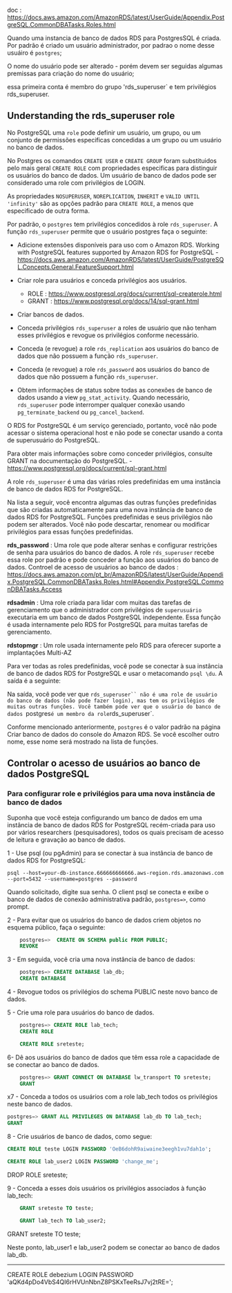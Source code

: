 doc : https://docs.aws.amazon.com/AmazonRDS/latest/UserGuide/Appendix.PostgreSQL.CommonDBATasks.Roles.html

Quando uma instancia de banco de dados RDS para PostgresSQL é criada. Por padrão é criado um usuário administrador, por padrao o nome desse usuáiro é `postgres`;

O nome do usuário pode ser alterado - porém devem ser seguidas algumas premissas para criação do nome do usuário;

essa primeira conta é membro do grupo 'rds_superuser` e tem privilégios rds_superuser.


## Understanding the rds_superuser role

No PostgreSQL uma `role` pode definir um usuário, um grupo, ou um conjunto de permissões especificas concedidas a um grupo ou um usuário no banco de dados.

No Postgres os comandos `CREATE USER` e `CREATE GROUP` foram substituidos pelo mais geral `CREATE ROLE` com propriedades especificas para distinguir os usuários do banco de dados. Um usuário de banco de dados pode ser considerado uma role com privilégios de LOGIN. 

As propriedades `NOSUPERUSER`, `NOREPLICATION`, `INHERIT` e `VALID UNTIL 'infinity'` são as opções padrão para `CREATE ROLE`, a menos que especificado de outra forma.


Por padrão, o `postgres` tem privilégios concedidos à role `rds_superuser`. A função `rds_superuser` permite que o usuário postgres faça o seguinte:

- Adicione extensões disponíveis para uso com o Amazon RDS. Working with PostgreSQL features supported by Amazon RDS for PostgreSQL - https://docs.aws.amazon.com/AmazonRDS/latest/UserGuide/PostgreSQL.Concepts.General.FeatureSupport.html

- Criar role para usuários e conceda privilégios aos usuários.
    - ROLE : https://www.postgresql.org/docs/current/sql-createrole.html
    - GRANT : https://www.postgresql.org/docs/14/sql-grant.html

- Criar bancos de dados.

- Conceda privilégios `rds_superuser` a roles de usuário que não tenham esses privilégios e revogue os privilégios conforme necessário.

- Conceda (e revogue) a role `rds_replication` aos usuários do banco de dados que não possuem a função `rds_superuser`.

- Conceda (e revogue) a role `rds_password` aos usuários do banco de dados que não possuem a função `rds_superuser`.

- Obtem informações de status sobre todas as conexões de banco de dados usando a view `pg_stat_activity`. Quando necessário, `rds_superuser` pode interromper qualquer conexão usando `pg_terminate_backend` ou `pg_cancel_backend`.


O RDS for PostgreSQL é um serviço gerenciado, portanto, você não pode acessar o sistema operacional host e não pode se conectar usando a conta de superusuário do PostgreSQL. 

Para obter mais informações sobre como conceder privilégios, consulte GRANT na documentação do PostgreSQL. - https://www.postgresql.org/docs/current/sql-grant.html


A role `rds_superuser` é uma das várias roles predefinidas em uma instância de banco de dados RDS for PostgreSQL.


Na lista a seguir, você encontra algumas das outras funções predefinidas que são criadas automaticamente para uma nova instância de banco de dados RDS for PostgreSQL. Funções predefinidas e seus privilégios não podem ser alterados. Você não pode descartar, renomear ou modificar privilégios para essas funções predefinidas.


**rds_password** : Uma role que pode alterar senhas e configurar restrições de senha para usuários do banco de dados. A role `rds_superuser` recebe essa role por padrão e pode conceder a função aos usuários do banco de dados.
Controel de acesso de usuários ao banco de dados : https://docs.aws.amazon.com/pt_br/AmazonRDS/latest/UserGuide/Appendix.PostgreSQL.CommonDBATasks.Roles.html#Appendix.PostgreSQL.CommonDBATasks.Access



**rdsadmin** : Uma role criada para lidar com muitas das tarefas de gerenciamento que o administrador com privilégios de `superusuário` executaria em um banco de dados PostgreSQL independente. Essa função é usada internamente pelo RDS for PostgreSQL para muitas tarefas de gerenciamento.


**rdstopmgr** : Um role usada internamente pelo RDS para oferecer suporte a implantações Multi-AZ



Para ver todas as roles predefinidas, você pode se conectar à sua instância de banco de dados RDS for PostgreSQL e usar o metacomando `psql \du`. A saída é a seguinte:


Na saída, você pode ver que `rds_superuser`` não é uma role de usuário do banco de dados (não pode fazer login), mas tem os privilégios de muitas outras funções.
Você também pode ver que o usuário do banco de dados `postgres` é um membro da role `rds_superuser`.

Conforme mencionado anteriormente, `postgres` é o valor padrão na página Criar banco de dados do console do Amazon RDS. Se você escolher outro nome, esse nome será mostrado na lista de funções.


## Controlar o acesso de usuários ao banco de dados PostgreSQL

### Para configurar role e privilégios para uma nova instância de banco de dados

Suponha que você esteja configurando um banco de dados em uma instância de banco de dados RDS for PostgreSQL recém-criada para uso por vários researchers (pesquisadores), todos os quais precisam de acesso de leitura e gravação ao banco de dados.

1 - Use psql (ou pgAdmin) para se conectar à sua instância de banco de dados RDS for PostgreSQL:

`psql --host=your-db-instance.666666666666.aws-region.rds.amazonaws.com --port=5432 --username=postgres --password`

Quando solicitado, digite sua senha. O client psql se conecta e exibe o banco de dados de conexão administrativa padrão, `postgres=>`, como prompt.



2 - Para evitar que os usuários do banco de dados criem objetos no esquema público, faça o seguinte:

```sql
    postgres=>  CREATE ON SCHEMA public FROM PUBLIC;
    REVOKE 
```

3 - Em seguida, você cria uma nova instância de banco de dados:
~~~sql 
    postgres=> CREATE DATABASE lab_db;
    CREATE DATABASE
~~~

4 - Revogue todos os privilégios do schema PUBLIC neste novo banco de dados.


5 - Crie uma role para usuários do banco de dados.
~~~sql 
    postgres=> CREATE ROLE lab_tech;
    CREATE ROLE

    CREATE ROLE sreteste;
~~~

6- Dê aos usuários do banco de dados que têm essa role  a capacidade de se conectar ao banco de dados.

~~~sql
    postgres=> GRANT CONNECT ON DATABASE lw_transport TO sreteste;
    GRANT
~~~


x7 - Conceda a todos os usuários com a role lab_tech todos os privilégios neste banco de dados.
~~~sql
postgres=> GRANT ALL PRIVILEGES ON DATABASE lab_db TO lab_tech;
GRANT
~~~


8 - Crie usuários de banco de dados, como segue:
~~~sql
CREATE ROLE teste LOGIN PASSWORD 'OeB6dohR9aiwaine3eegh1vu7dah1o';

CREATE ROLE lab_user2 LOGIN PASSWORD 'change_me';
~~~

DROP ROLE sreteste;



9 - Conceda a esses dois usuários os privilégios associados à função lab_tech:
~~~sql
    GRANT sreteste TO teste;

    GRANT lab_tech TO lab_user2;
~~~


GRANT sreteste TO teste;

Neste ponto, lab_user1 e lab_user2 podem se conectar ao banco de dados lab_db.


---


CREATE ROLE debezium LOGIN PASSWORD 'aQKd4pDo4VbS4QI6rHVUnNbnZ8PSKxTeeRsJ7vj2tRE=';


